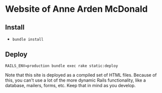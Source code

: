 Website of Anne Arden McDonald
==============================

Install
-------

* `bundle install`

Deploy
------

`RAILS_ENV=production bundle exec rake static:deploy`

Note that this site is deployed as a compiled set of HTML files.
Because of this, you can't use a lot of the more dynamic Rails functionality,
like a database, mailers, forms, etc. Keep that in mind as you develop.
